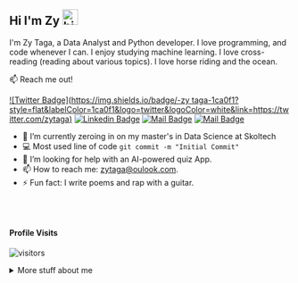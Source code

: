 ## Hi I'm Zy <img src="https://user-images.githubusercontent.com/1303154/88677602-1635ba80-d120-11ea-84d8-d263ba5fc3c0.gif" width="28px" alt="hi">

I'm Zy Taga, a Data Analyst and Python developer. I love programming, and code whenever I can. I enjoy studying machine learning. I love cross-reading (reading about various topics). I love horse riding and the ocean.

:mailbox: Reach me out!

[![Twitter Badge](https://img.shields.io/badge/-zy taga-1ca0f1?style=flat&labelColor=1ca0f1&logo=twitter&logoColor=white&link=https://twitter.com/zytaga)](https://twitter.com/zytaga) [![Linkedin Badge](https://img.shields.io/badge/-zimetaga-0e76a8?style=flat&labelColor=0e76a8&logo=linkedin&logoColor=white)](https://www.linkedin.com/in/zime-taga/) [![Mail Badge](https://img.shields.io/badge/-@zimtagas-e84393?style=flat&labelColor=e84393&logo=instagram&logoColor=white)](https://instagram.com/zimtagas) [![Mail Badge](https://img.shields.io/badge/-zimetaga-c0392b?style=flat&labelColor=c0392b&logo=gmail&logoColor=white)](mailto:zimtagas@gmail.com)

<!-- TODO: Add last video link -->

- 🔭 I’m currently zeroing in on my master's in Data Science at Skoltech
- :computer: Most used line of code `git commit -m "Initial Commit"`
- 🤔 I’m looking for help with an AI-powered quiz App.
- 📫 How to reach me: zytaga@oulook.com.
- ⚡ Fun fact: I write poems and rap with a guitar.

<br />
<br />

#### Profile Visits 

![visitors](https://visitor-badge.glitch.me/badge?page_id=zytaga.zytaga)

<details>
<summary>
  More stuff about me
</summary>

<br >

I love sharing knowledge, working with people from different background. I'm fixing to start a youtube channel to post short videos about my day-to-day at Skoltech.

#### Github Stats

![Ipenywis's github stats](https://github-readme-stats.vercel.app/api?username=zytaga&count_private=true&theme=tokyonight&hide=contribs,prs)
